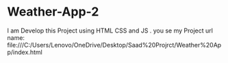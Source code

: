 # Weather-App-2
I am Develop this Project using HTML CSS and JS . you se my Project url name: file:///C:/Users/Lenovo/OneDrive/Desktop/Saad%20Projrct/Weather%20App/index.html
